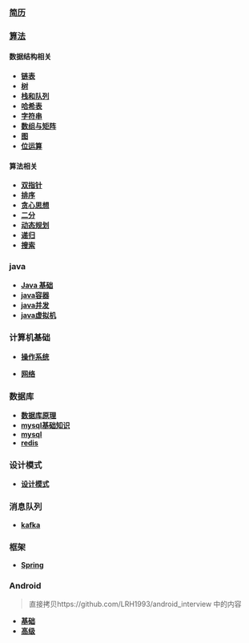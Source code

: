 ### [简历](/doc/review/简历.html)

### [算法](/doc/DataStructures/汇总.html)

#### 数据结构相关

- **[链表](/doc/DataStructures/链表.html)**
- **[树](/doc/DataStructures/树.html)**
- **[栈和队列](/doc/DataStructures/栈和队列.html)**
- **[哈希表](/doc/DataStructures/哈希表.html)**
- **[字符串](/doc/DataStructures/字符串.html)**
- **[数组与矩阵](/doc/DataStructures/数组与矩阵.html)**
- **[图](/doc/DataStructures/图.html)**
- **[位运算](/doc/DataStructures/位运算.html)**

#### 算法相关

- **[双指针](/doc/DataStructures/双指针.html)**
- **[排序](/doc/DataStructures/排序.html)**
- **[贪心思想](/doc/DataStructures/贪心思想.html)**
- **[二分](/doc/DataStructures/二分.html)**
- **[动态规划](/doc/DataStructures/动态规划.html)**
- **[递归](/doc/DataStructures/递归.html)**
- **[搜索](/doc/DataStructures/搜索.html)**

### java

- **[Java 基础](/doc/java/java基础.html)**
- **[java容器](/doc/java/java容器.html)**
- **[java并发](/doc/java/java并发.html)**
- **[java虚拟机](/doc/java/jvm.html)**

### 计算机基础

- **[操作系统](/doc/os/os.html)**

- **[网络](/doc/network/network.html)**


###  数据库

- **[数据库原理](/doc/database/数据库系统原理.html)**
- **[mysql基础知识](/doc/database/基础知识.html)**
- **[mysql](/doc/database/Mysql.html)**
- **[redis](/doc/database/redis.html)**

### 设计模式

- **[设计模式](/doc/DesignPatterns/设计模式.html)**

### 消息队列

- **[kafka](/doc/Kafka/kafka.html)**

### 框架

- **[Spring](/doc/Spring5/Spring.html)**

### Android

> 直接拷贝https://github.com/LRH1993/android_interview 中的内容

- **[基础](/doc/Android/basis.html)**
- **[高级](/doc/Android/advance.html)**